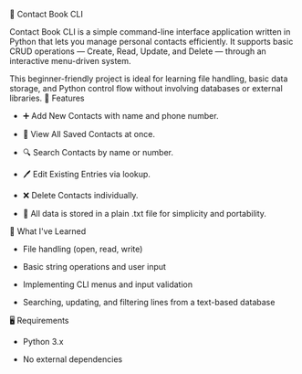 📒 Contact Book CLI

Contact Book CLI is a simple command-line interface application written in Python that lets you manage personal contacts efficiently. It supports basic CRUD operations — Create, Read, Update, and Delete — through an interactive menu-driven system.

This beginner-friendly project is ideal for learning file handling, basic data storage, and Python control flow without involving databases or external libraries.
🔧 Features

- ➕ Add New Contacts with name and phone number.

- 📃 View All Saved Contacts at once.

- 🔍 Search Contacts by name or number.

- 🖊️ Edit Existing Entries via lookup.

- ❌ Delete Contacts individually.

- 💾 All data is stored in a plain .txt file for simplicity and portability.

🧠 What I've Learned

- File handling (open, read, write)

- Basic string operations and user input

- Implementing CLI menus and input validation

- Searching, updating, and filtering lines from a text-based database

🖥️ Requirements

- Python 3.x

- No external dependencies
